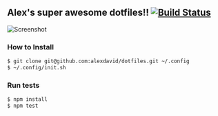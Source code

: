 Alex's super awesome dotfiles!! [![Build Status](https://travis-ci.org/alexdavid/dotfiles.png)](https://travis-ci.org/alexdavid/dotfiles)
---------------------------------------------

![Screenshot](https://raw.github.com/alexdavid/dotfiles/master/doc/screenshot.png)


### How to Install
```sh
$ git clone git@github.com:alexdavid/dotfiles.git ~/.config
$ ~/.config/init.sh
```


### Run tests
```sh
$ npm install
$ npm test
```
